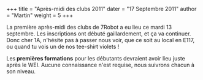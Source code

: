 +++
title = "Après-midi des clubs 2011"
dater = "17 Septembre 2011"
author = "Martin"
weight = 5
+++

<p>
	La première après-midi des clubs de 7Robot a eu lieu ce mardi 13 septembre. Les inscriptions ont débuté gaillardement, et ça va continuer. Donc cher 1A, n'hésite pas à passer nous voir, que ce soit au local en E117, ou quand tu vois un de nos tee-shirt violets !</p>
<p>
	Les<strong> premières formations</strong> pour les débutants devraient avoir lieu juste après le WEI. Aucune connaissance n'est requise, nous suivrons chacun à son niveau.</p>

